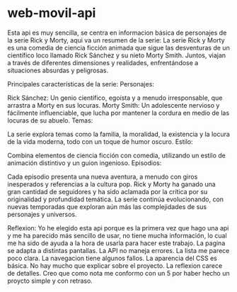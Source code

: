 # web-movil-api
Esta api es muy sencilla, se centra en informacion básica de personajes de la serie Rick y Morty, aqui va un resumen de la serie:
La serie Rick y Morty es una comedia de ciencia ficción animada que sigue las desventuras de un científico loco llamado Rick Sánchez y su nieto Morty Smith. Juntos, viajan a través de diferentes dimensiones y realidades, enfrentándose a situaciones absurdas y peligrosas.

Principales características de la serie:
Personajes:

Rick Sánchez: Un genio científico, egoísta y a menudo irresponsable, que arrastra a Morty en sus locuras.
Morty Smith: Un adolescente nervioso y fácilmente influenciable, que lucha por mantener la cordura en medio de las locuras de su abuelo.
Temas:

La serie explora temas como la familia, la moralidad, la existencia y la locura de la vida moderna, todo con un toque de humor oscuro.
Estilo:

Combina elementos de ciencia ficción con comedia, utilizando un estilo de animación distintivo y un guion ingenioso.
Episodios:

Cada episodio presenta una nueva aventura, a menudo con giros inesperados y referencias a la cultura pop.
Rick y Morty ha ganado una gran cantidad de seguidores y ha sido aclamada por la crítica por su originalidad y profundidad temática. La serie continúa evolucionando, con nuevas temporadas que exploran aún más las complejidades de sus personajes y universos.

Reflexion: 
Yo he elegido esta api porque es la primera vez que hago una api y me ha parecido más sencillo de usar, no tiene mucha información, lo cual me ha sido de ayuda a la hora de usarla para hacer este trabajo.
La pagina se adapta a distintas pantallas.
La API no maneja errores.
La lista me parece poco clara.
La navegacion tiene algunos fallos.
La aparencia del CSS es básica.
No hay mucho que explicar sobre el proyecto.
La reflexion carece de detalles.
Creo que como nota me conformo con un 5 por haber hecho un proycto simple y con retraso. 
